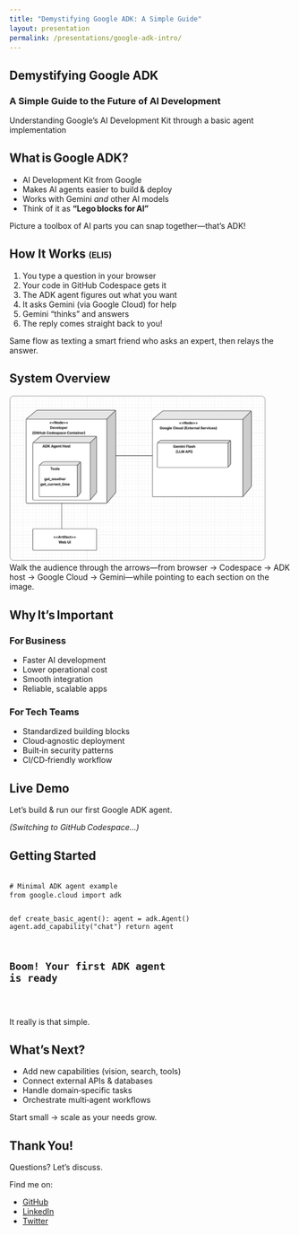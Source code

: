 ```yaml
---
title: "Demystifying Google ADK: A Simple Guide"
layout: presentation
permalink: /presentations/google-adk-intro/
---
```


<!-- ──────────────────────────── -->
<section>
  <h1>Demystifying Google ADK</h1>
  <h3>A Simple Guide to the Future of AI Development</h3>
  <p>Understanding Google’s AI Development Kit through a basic agent implementation</p>
</section>

<!-- ──────────────────────────── -->
<section>
  <h2>What is Google ADK?</h2>
  <ul>
    <li>AI Development Kit from Google</li>
    <li>Makes AI agents easier to build & deploy</li>
    <li>Works with Gemini <em>and</em> other AI models</li>
    <li>Think of it as <strong>“Lego blocks for AI”</strong></li>
  </ul>
  <aside class="notes">
    Picture a toolbox of AI parts you can snap together—that’s ADK!
  </aside>
</section>

<!-- ──────────────────────────── -->
<section>
  <h2>How It Works&nbsp;<span style="font-size:0.7em">(ELI5)</span></h2>
  <ol>
    <li>You type a question in your browser</li>
    <li>Your code in GitHub Codespace gets it</li>
    <li>The ADK agent figures out what you want</li>
    <li>It asks Gemini (via Google Cloud) for help</li>
    <li>Gemini “thinks” and answers</li>
    <li>The reply comes straight back to you!</li>
  </ol>
  <aside class="notes">
    Same flow as texting a smart friend who asks an expert, then relays the answer.
  </aside>
</section>

<!-- ──────────────────────────── -->
<section>
  <h2>System Overview</h2>
  <img src="/images/basic_agent_deployment_diagram.png"
       alt="Basic ADK agent deployment diagram"
       style="max-width: 90%; height: auto; border: 2px solid #ccc; border-radius: 8px;" />
  <aside class="notes">
    Walk the audience through the arrows—from browser → Codespace → ADK host → Google Cloud → Gemini—while pointing to each section on the image.
  </aside>
</section>


<!-- ──────────────────────────── -->
<section>
  <h2>Why It’s Important</h2>
  <div class="split">
    <div>
      <h3>For Business</h3>
      <ul>
        <li class="fragment">Faster AI development</li>
        <li class="fragment">Lower operational cost</li>
        <li class="fragment">Smooth integration</li>
        <li class="fragment">Reliable, scalable apps</li>
      </ul>
    </div>
    <div>
      <h3>For Tech Teams</h3>
      <ul>
        <li class="fragment">Standardized building blocks</li>
        <li class="fragment">Cloud‑agnostic deployment</li>
        <li class="fragment">Built‑in security patterns</li>
        <li class="fragment">CI/CD‑friendly workflow</li>
      </ul>
    </div>
  </div>
</section>

<!-- ──────────────────────────── -->
<section>
  <h2>Live&nbsp;Demo</h2>
  <p>Let’s build & run our first Google ADK agent.</p>
  <p><em>(Switching to GitHub Codespace…)</em></p>
</section>

<!-- ──────────────────────────── -->
<section>
  <h2>Getting Started</h2>
  <pre><code class="python">
# Minimal ADK agent example
from google.cloud import adk

def create_basic_agent():
    agent = adk.Agent()
    agent.add_capability("chat")
    return agent

# Boom! Your first ADK agent is ready
  </code></pre>
  <p>It really is that simple.</p>
</section>

<!-- ──────────────────────────── -->
<section>
  <h2>What’s Next?</h2>
  <ul>
    <li class="fragment">Add new capabilities (vision, search, tools)</li>
    <li class="fragment">Connect external APIs & databases</li>
    <li class="fragment">Handle domain‑specific tasks</li>
    <li class="fragment">Orchestrate multi‑agent workflows</li>
  </ul>
  <p>Start small → scale as your needs grow.</p>
</section>

<!-- ──────────────────────────── -->
<section>
  <h2>Thank You!</h2>
  <p>Questions? Let’s discuss.</p>
  <div class="contact">
    <p>Find me on:</p>
    <ul>
      <li><a href="https://github.com/your‑handle">GitHub</a></li>
      <li><a href="https://linkedin.com/in/your‑handle">LinkedIn</a></li>
      <li><a href="https://twitter.com/your‑handle">Twitter</a></li>
    </ul>
  </div>
</section>
